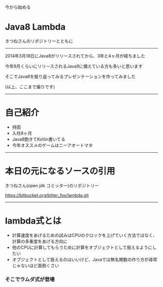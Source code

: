 今から始める

Java8 Lambda
===

きつねさんのリポジトリーとともに

---

2014年3月18日にJava8がリリースされてから、3年と4ヶ月が経ちました

今年9月くらいにリリースされるJava9に備えている方も多いと思います

そこでJava8を振り返ってみるプレゼンテーションを作ってみました

(以上、ここまで煽りです)

---

自己紹介
===

* 持田
* 入社8ヶ月
* Java8飽きてKotlin書いてる
* 今年オススメのゲームはニーアオートマタ

---

本日の元になるソースの引用
===

きつねさん(open jdk コミッター)のリポジトリー

https://bitbucket.org/bitter_fox/lambda.git

---

lambda式とは
===

* 計算速度をあげるための試みはCPUのクロックを上げていく方法ではなく、計算の多重度をあげる方向に
* 他のCPUに計算してもらうために計算をオブジェクトとして扱えるようにしたい
* オブジェクトとして扱えるのはいいけど、Javaでは無名関数の作り方が尋常じゃないほど面倒くさい

### そこでラムダ式が登場



